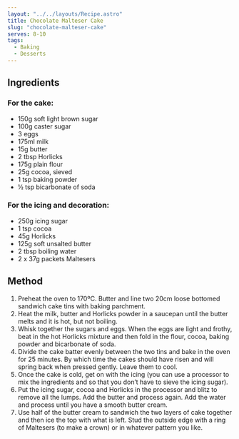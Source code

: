 ```yaml
---
layout: "../../layouts/Recipe.astro"
title: Chocolate Malteser Cake
slug: "chocolate-malteser-cake"
serves: 8-10
tags:
  - Baking
  - Desserts
---
```


## Ingredients


### For the cake:

- 150g soft light brown sugar
- 100g caster sugar
- 3 eggs
- 175ml milk
- 15g butter
- 2 tbsp Horlicks
- 175g plain flour
- 25g cocoa, sieved
- 1 tsp baking powder
- ½ tsp bicarbonate of soda

### For the icing and decoration:

- 250g icing sugar
- 1 tsp cocoa
- 45g Horlicks
- 125g soft unsalted butter
- 2 tbsp boiling water
- 2 x 37g packets Maltesers

## Method

1. Preheat the oven to 170ºC. Butter and line two 20cm loose bottomed sandwich cake tins with baking parchment.
1. Heat the milk, butter and Horlicks powder in a saucepan until the butter melts and it is hot, but not boiling.
1. Whisk together the sugars and eggs. When the eggs are light and frothy, beat in the hot Horlicks mixture and then fold in the flour, cocoa, baking powder and bicarbonate of soda.
1. Divide the cake batter evenly between the two tins and bake in the oven for 25 minutes. By which time the cakes should have risen and will spring back when pressed gently. Leave them to cool.
1. Once the cake is cold, get on with the icing (you can use a processor to mix the ingredients and so that you don’t have to sieve the icing sugar).
1. Put the icing sugar, cocoa and Horlicks in the processor and blitz to remove all the lumps. Add the butter and process again. Add the water and process until you have a smooth butter cream.
1. Use half of the butter cream to sandwich the two layers of cake together and then ice the top with what is left. Stud the outside edge with a ring of Maltesers (to make a crown) or in whatever pattern you like.